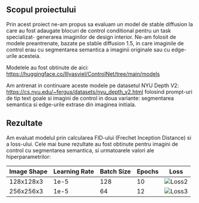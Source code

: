 ## Scopul proiectului
Prin acest proiect ne-am propus sa evaluam un model de stable diffusion la care au fost adaugate blocuri de control conditional pentru un task specializat- generarea imaginilor de design interior.
Ne-am folosit de modele preantrenate, bazate pe stable diffusion 1.5, in care imaginile de control erau cu segmentarea semantica a imaginii originale sau cu edge-urile acesteia.

Modelele au fost obtinute de aici: https://huggingface.co/lllyasviel/ControlNet/tree/main/models

Am antrenat in continuare aceste modele pe datasetul NYU Depth V2: https://cs.nyu.edu/~fergus/datasets/nyu_depth_v2.html folosind prompt-uri de tip text goale si imagini de control in doua variante: segmentarea semantica si edge-urile extrase din imaginea initiala.

## Rezultate

Am evaluat modelul prin calcularea FID-ului (Frechet Inception Distance) si a loss-ului. Cele mai bune rezultate au fost obtinute pentru imagini de control cu segmentarea semantica, si urmatoarele valori ale hiperparametrilor:

| Image Shape | Learning Rate | Batch Size | Epochs | Loss          |
|-------------|---------------|------------|--------|---------------|
| 128x128x3   | 1e-5          | 128        | 10     | ![Loss2](https://github.com/LauraDiosan-CS/projects-almoststablediffusion/blob/main/doc/images/loss2.png) |
| 256x256x3   | 1e-5          | 64         | 12     | ![Loss3](https://github.com/LauraDiosan-CS/projects-almoststablediffusion/blob/main/doc/images/loss1.png) |
